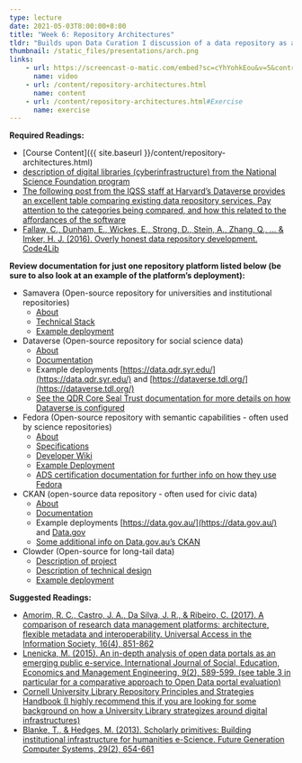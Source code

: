 ```yaml
---
type: lecture
date: 2021-05-03T8:00:00+8:00
title: "Week 6: Repository Architectures"
tldr: "Builds upon Data Curation I discussion of a data repository as a layered architecture for curation."
thumbnail: /static_files/presentations/arch.png
links: 
    - url: https://screencast-o-matic.com/embed?sc=cYhYohkEou&v=5&controls=1&ff=1
      name: video
    - url: /content/repository-architectures.html
      name: content
    - url: /content/repository-architectures.html#Exercise
      name: exercise
---
```

**Required Readings:**
- [Course Content]({{ site.baseurl }}/content/repository-architectures.html)
- [description of digital libraries (cyberinfrastructure) from the National Science Foundation program](https://web.archive.org/web/20190207233414/https://www.nsf.gov/news/special_reports/cyber/digitallibraries.jsp)
- [The following post from the IQSS staff at Harvard’s Dataverse provides an excellent table comparing existing data repository services. Pay attention to the categories being compared, and how this related to the affordances of the software](https://dataverse.org/blog/comparative-review-various-data-repositories)
- [Fallaw, C., Dunham, E., Wickes, E., Strong, D., Stein, A., Zhang, Q., … & Imker, H. J. (2016). Overly honest data repository development. Code4Lib](https://journal.code4lib.org/articles/11980)

**Review documentation for just one repository platform listed below (be sure to also look at an example of the platform’s deployment):**
- Samavera (Open-source repository for universities and institutional repositories)
    - [About](https://samvera.org/samvera-open-source-repository-framework/)
    - [Technical Stack](https://samvera.org/samvera-open-source-repository-framework/technology-stack/)
    - [Example deployment](https://digital.sciencehistory.org/)
- Dataverse (Open-source repository for social science data)
    - [About](https://dataverse.org/about)
    - [Documentation](http://guides.dataverse.org/en/latest/)
    - Example deployments [https://data.qdr.syr.edu/](https://data.qdr.syr.edu/) and [https://dataverse.tdl.org/](https://dataverse.tdl.org/)
    - [See the QDR Core Seal Trust documentation for more details on how Dataverse is configured](https://www.coretrustseal.org/wp-content/uploads/2018/11/Qualitative-Data-Repository.pdf)
- Fedora (Open-source repository with semantic capabilities - often used by science repositories)
    - [About](https://duraspace.org/fedora/about/)
    - [Specifications](https://duraspace.org/fedora/resources/technical-specifications/)
    - [Developer Wiki](https://wiki.duraspace.org/display/FF)
    - [Example Deployment](https://archaeologydataservice.ac.uk/)
    - [ADS certification documentation for further info on how they use Fedora](https://assessment.datasealofapproval.org/assessment_96/seal/html/)
- CKAN (open-source data repository - often used for civic data)
    - [About](https://ckan.org/)
    - [Documentation](https://docs.ckan.org/en/latest/sysadmin-guide.html)
    - Example deployments [https://data.gov.au/](https://data.gov.au/) and [Data.gov](https://data.gov)
    - [Some additional info on Data.gov.au’s CKAN](https://ckan.org/portfolio/data-gov-au/)
- Clowder (Open-source for long-tail data)
    - [Description of project](https://clowder.ncsa.illinois.edu/)
    - [Description of technical design](https://dl.acm.org/citation.cfm?id=3219159)
    - [Example deployment](http://criticalzone.org/iml/)
  
**Suggested Readings:**
- [Amorim, R. C., Castro, J. A., Da Silva, J. R., & Ribeiro, C. (2017). A comparison of research data management platforms: architecture, flexible metadata and interoperability. Universal Access in the Information Society, 16(4), 851-862](https://repositorio-aberto.up.pt/bitstream/10216/111537/2/229906.pdf)
- [Lnenicka, M. (2015). An in-depth analysis of open data portals as an emerging public e-service. International Journal of Social, Education, Economics and Management Engineering, 9(2), 589-599. (see table 3 in particular for a comparative approach to Open Data portal evaluation)](https://pdfs.semanticscholar.org/f83e/e7fa439fb9011ff064a90a42a2c2f1fb43b4.pdf)
- [Cornell University Library Repository Principles and Strategies Handbook (I highly recommend this if you are looking for some background on how a University Library strategizes around digital infrastructures)](https://confluence.cornell.edu/display/culpublic/Cornell+University+Library+Repository+Principles+and+Strategies+Handbook)
- [Blanke, T., & Hedges, M. (2013). Scholarly primitives: Building institutional infrastructure for humanities e-Science. Future Generation Computer Systems, 29(2), 654-661](https://www.sciencedirect.com/science/article/pii/S0167739X11001178)


